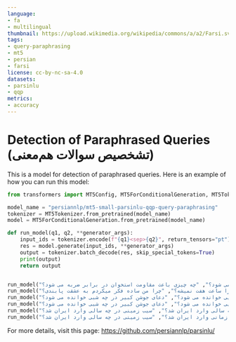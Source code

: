 ```yaml
---
language:
- fa
- multilingual
thumbnail: https://upload.wikimedia.org/wikipedia/commons/a/a2/Farsi.svg
tags:
- query-paraphrasing
- mt5
- persian
- farsi
license: cc-by-nc-sa-4.0
datasets:
- parsinlu
- qqp
metrics:
- accuracy
---
```


# Detection of Paraphrased Queries (تشخصیص سوالات هم‌معنی)

This is a model for detection of paraphrased queries. 
Here is an example of how you can run this model: 

```python 
from transformers import MT5Config, MT5ForConditionalGeneration, MT5Tokenizer

model_name = "persiannlp/mt5-small-parsinlu-qqp-query-paraphrasing"
tokenizer = MT5Tokenizer.from_pretrained(model_name)
model = MT5ForConditionalGeneration.from_pretrained(model_name)

def run_model(q1, q2, **generator_args):
    input_ids = tokenizer.encode(f"{q1}<sep>{q2}", return_tensors="pt")
    res = model.generate(input_ids, **generator_args)
    output = tokenizer.batch_decode(res, skip_special_tokens=True)
    print(output)
    return output


run_model("چه چیزی باعث پوکی استخوان می شود؟", "چه چیزی باعث مقاومت استخوان در برابر ضربه می شود؟")
run_model("من دارم به این فکر میکنم چرا ساعت هفت نمیشه؟", "چرا من ساده فکر میکردم به عشقت پابندی؟")
run_model("دعای کمیل در چه روزهایی خوانده می شود؟", "دعای جوشن کبیر در چه شبی خوانده می شود؟")
run_model("دعای کمیل در چه روزهایی خوانده می شود؟", "دعای جوشن کبیر در چه شبی خوانده می شود؟")
run_model("شناسنامه در چه سالی وارد ایران شد؟", "سیب زمینی در چه سالی وارد ایران شد؟")
run_model("سیب زمینی چه زمانی وارد ایران شد؟", "سیب زمینی در چه سالی وارد ایران شد؟")
```


For more details, visit this page: https://github.com/persiannlp/parsinlu/ 

